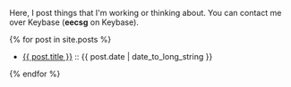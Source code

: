 Here, I post things that I'm working or thinking about. You can contact me over Keybase (**eecsg** on Keybase).

<div class="card">
<div class="card-header>
## Posts
</div>
<div class="card-body">
  {% for post in site.posts %}
  <article>
    <ul>
    <li><a href="{{ post.url }}">{{ post.title }}</a> :: <time datetime="{{ post.date | date: "%Y-%m-%d" }}">{{ post.date | date_to_long_string }}</time></li>
    </ul>
  </article>
  {% endfor %}
</div>
</div>